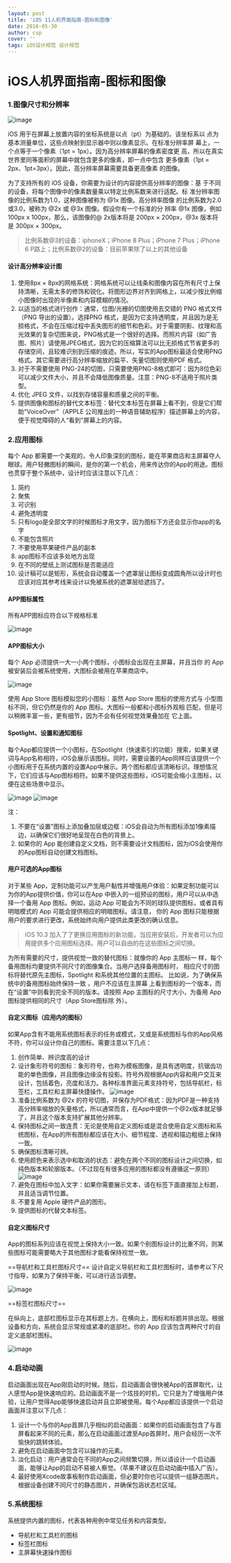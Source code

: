 ```yaml
---
layout: post
title: 'iOS 11人机界面指南-图标和图像'
date: 2018-05-30
author: csp
cover: ''
tags: iOS设计规范 设计规范
---
```


> 

# iOS人机界面指南-图标和图像

### 1.图像尺寸和分辨率

![image](http://csp-image.oss-cn-shenzhen.aliyuncs.com/18-6-12/6403034.jpg)

iOS 用于在屏幕上放置内容的坐标系统是以点（pt）为基础的。该坐标系以
点为基本测量单位，这些点映射到显示器中则以像素显示。在标准分辨率屏
幕上，一个点等于一个像素（1pt = 1px）。因为高分辨率屏幕的像素密度更
高，所以在真实世界里同等面积的屏幕中就包含更多的像素，即一点中包含
更多像素（1pt = 2px、1pt=3px）。因此，高分辨率屏幕需要具备更高像素
的图像。

为了支持所有的 iOS 设备，你需要为设计的内容提供高分辨率的图像：基
于不同的设备，将每个图像中的像素数量乘以特定比例系数来进行适配。标
准分辨率图像的比例系数为1.0，这种图像被称为 @1x 图像。高分辨率图像
的比例系数为2.0或3.0，被称为 @2x 或 @3x 图像。假设你有一个标准的分
辨率 @1x 图像，例如 100px x 100px，那么，该图像的@ 2x版本将是 200px
× 200px，@3x 版本将是 300px × 300px。

> 比例系数@3的设备：iphoneX；iPhone 8 Plus；iPhone 7 Plus；iPhone 6 P路上；比例系数@2的设备：目前苹果除了以上的其他设备

#### 设计高分辨率设计图

1. 使用8px × 8px的网格系统：网格系统可以让线条和图像内容在所有尺寸上保持清晰，无需太多的修饰和锐化。将图形边界对齐到网格上，以减少按比例缩小图像时出现的半像素和内容模糊的情况。
2. 以适当的格式进行创作：通常，位图/光栅的切图使用去交错的 PNG 格式文件（PNG 导出的设置）。选择PNG 格式，是因为它支持透明度，并且因为是无损格式，不会在压缩过程中丢失图形的细节和色彩。对于需要阴影、纹理和高光效果的复杂切图来说，PNG格式是一个很好的选择。而照片内容（如广告图、照片）请使用JPEG格式，因为它的压缩算法可以比无损格式节省更多的存储空间，且较难识别到压缩的痕迹。所以，写实的App图标最适合使用PNG格式。其它需要进行高分辨率缩放的扁平、矢量切图则使用PDF 格式。
3. 对于不需要使用 PNG-24的切图，只需要使用PNG-8格式即可：因为8位色彩可以减少文件大小，并且不会降低图像质量。注意：PNG-8不适用于照片类型。
4. 优化 JPEG 文件，以找到存储容量和质量之间的平衡。
5. 提供图像和图标的替代文本标签：替代文本标签在屏幕上看不到，但是它们帮助“VoiceOver”（APPLE 公司推出的一种语音辅助程序）描述屏幕上的内容，便于视觉障碍的人“看到”屏幕上的内容。


### 2.应用图标

每个 App 都需要一个美观的，令人印象深刻的图标，能在苹果商店和主屏幕夺人眼球。用户轻撇图标的瞬间，是你的第一个机会，用来传达你的App的用途。图标也贯穿于整个系统中，设计时应该注意以下几点：

1. 简约
2. 聚焦
3. 可识别
4. 避免透明度
5. 只有logo是全部文字的时候图标才用文字，因为图标下方还会显示你app的名字
6. 不能包含照片
7. 不要使用苹果硬件产品的副本
8. app图标不应该多处地方出现
9. 在不同的壁纸上测试图标是否能适应
10. 设计稿可以是矩形，系统会自动覆盖一个遮罩层让图标变成圆角所以设计时也应该对应其参考线来设计以免被系统的遮罩层给遮挡了。


#### APP图标属性

所有APP图标应符合以下规格标准

![image](http://csp-image.oss-cn-shenzhen.aliyuncs.com/18-6-12/33740265.jpg)

#### APP图标大小

每个 App 必须提供一大一小两个图标，小图标会出现在主屏幕，并且当你
的 App 被安装后会被系统使用，大图标会被用在苹果商店中。

![image](http://csp-image.oss-cn-shenzhen.aliyuncs.com/18-6-12/29936789.jpg)

使用 App Store 图标模拟您的小图标：虽然 App Store 图标的使用方式与
小型图标不同，但它仍然是你的 App 图标。大图标一般都和小图标外观相
匹配，但是可以稍微丰富一些，更有细节，因为不会有任何视觉效果叠加在
它上面。

#### Spotlight、设置和通知图标

每个App都应提供一个小图标，在Spotlight（快速索引的功能）搜索，如果关键词与App名称相符，iOS会展示该图标。同时，需要设置的App同样应该提供一个小图标用于在系统内置的设置App中展示。两个图标都应该清晰标识。理想情况下，它们应该与App图标相符。如果不提供这些图标，iOS可能会缩小主图标，以便在这些场景中显示。

![image](http://csp-image.oss-cn-shenzhen.aliyuncs.com/18-6-12/11470424.jpg)
![image](http://csp-image.oss-cn-shenzhen.aliyuncs.com/18-6-12/4093532.jpg)

注：
1. 不要在“设置”图标上添加叠加层或边框：iOS会自动为所有图标添加1像素描边，以确保它们很好地呈现在白色的背景上。
2. 如果你的 App 能创建自定义文档，则不需要设计文档图标，因为iOS会使用你的App图标自动创建文档图标。

####  用户可选的App图标

对于某些 App，定制功能可以产生用户黏性并增强用户体验：如果定制功能可以为你的App提供价值，你可以在App 中嵌入的一组预设的图标，用户可以从中选择一个备用 App 图标。例如，运动 App 可能会为不同的球队提供图标，或者具有明暗模式的 App 可能会提供相应的明暗图标。请注意，
你的 App 图标只能根据用户的要求进行更改，系统始终向用户提供此类更改的确认信息。

> iOS 10.3 加入了了更换应用图标的新功能，当应用安装后，开发者可以为应用提供多个应用图标选择。用户可以自由的在这些图标之间切换。

为所有需要的尺寸，提供视觉一致的替代图标：就像你的 App 主图标一
样，每个备用图标均要提供不同尺寸的图像集合。当用户选择备用图标时，
相应尺寸的图标将替代原先主图标，Spotlight 和系统其他位置的主图标。
比如说，为了确保系统中的备用图标始终保持一致 ，用户不应该在主屏幕
上看到图标的一个版本，而在“设置”中则看到完全不同的版本。请按照 App
主图标的尺寸大小，为备用 App 图标提供相同的尺寸（App Store图标除
外）。

#### 自定义图标（应用内的图标）

如果App含有不能用系统图标表示的任务或模式，又或是系统图标与你的App风格不符，你可以设计你自己的图标。需要注意以下几点：

1. 创作简单、辨识度高的设计
2. 设计象形符号的图标：象形符号，也称为模板图像，是具有透明度，抗锯齿功能的单色图像，并且图像边缘没有投影。符号外观根据App内容和用户交互来设计，包括着色，亮度和活力。各种标准界面元素支持符号，包括导航栏，标签栏，工具栏和主屏幕快捷操作。
![image](http://csp-image.oss-cn-shenzhen.aliyuncs.com/18-6-12/98718454.jpg)
3. 准备比例系数为 @2x 的符号切图，并保存为PDF格式：因为PDF是一种支持高分辨率缩放的矢量格式，所以通常而言，在App中提供一个@2x版本就足够了，并且这个版本支持扩展其他分辨率。
4. 保持图标之间一致连贯：无论是使用自定义图标或是混合使用自定义图标和系统图标，在App的所有图标都应该在大小、细节程度、透视和描边粗细上保持一致。
5. 确保图标清晰可辨。
6. 使用颜色来表示选中和取消的状态：避免在两个不同的图标设计之间切换，如纯色版本和轮廓版本。（不过现在有很多应用的图标都没有遵循这一原则）
![image](http://csp-image.oss-cn-shenzhen.aliyuncs.com/18-6-12/25636849.jpg)
7. 避免在图标中加入文字：如果你需要展示文本，请在标签下面直接加上标题，并且适当调节位置。
8. 不要复用 Apple 硬件产品的图形。
9. 提供图标的代替文本标签。

#### 自定义图标尺寸

App的图标系列应该在视觉上保持大小一致。如果个别图标设计的比重不同，则某些图标可能需要略大于其他图标才能看保持视觉一致。

==导航栏和工具栏图标尺寸==
设计自定义导航栏和工具栏图标时，请参考以下尺寸指导，如果为了保持平衡，可以进行适当调整。

![image](http://csp-image.oss-cn-shenzhen.aliyuncs.com/18-6-12/5633969.jpg)

==标签栏图标尺寸==

在纵向上，底部栏图标显示在其标题上方。在横向上，图标和标题并排出现。根据设备和方向，系统会显示常规或紧凑的底部栏。你的 App 应该包含两种尺寸的自定义底部栏图标。

![image](http://csp-image.oss-cn-shenzhen.aliyuncs.com/18-6-12/88512551.jpg)

### 4.启动动画

启动画面出现在App刚启动的时候。随后，启动画面会很快被App的首屏取代，让人感觉App是快速响应的。启动画面不是一个炫技的时机，它只是为了增强用户体验，让用户觉得App能够快速启动并且立即被使用。每个App都应该提供一个启动画面并注意以下几点：

1. 设计一个与你的App首屏几乎相似的启动画面：如果你的启动画面包含了与首屏看起来不同的元素，那么在启动画面过渡至App首屏时，用户会经历一次不愉快的跳转体验。
2. 避免在启动画面中包含可以操作的元素。
3. 淡化启动：用户通常会在不同的App之间频繁切换，所以请设计一个启动画面，能够让App的启动不易被人察觉。（苹果不建议在启动动画中插入广告）。
4. 最好使用Xcode故事板制作启动画面，但必要时你也可以提供一组静态图片。根据设备创建不同尺寸的静态图片，并确保包涵状态栏区域。

### 5.系统图标

系统提供内置的图标，代表各种用例中常见任务和内容类型。
- 导航栏和工具栏的图标
- 标签栏图标
- 主屏幕快速操作图标


